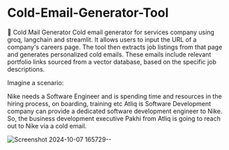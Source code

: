 # Cold-Email-Generator-Tool

📧 Cold Mail Generator
Cold email generator for services company using groq, langchain and streamlit. It allows users to input the URL of a company's careers page. The tool then extracts job listings from that page and generates personalized cold emails. These emails include relevant portfolio links sourced from a vector database, based on the specific job descriptions.

Imagine a scenario:

Nike needs a Software Engineer and is spending time and resources in the hiring process, on boarding, training etc
Atliq is Software Development company can provide a dedicated software development engineer to Nike. So, the business development executive Pakhi from Atliq is going to reach out to Nike via a cold email.


![Screenshot 2024-10-07 165729--](https://github.com/user-attachments/assets/4f46e01c-c877-4ec8-9f48-056bc7547517)
